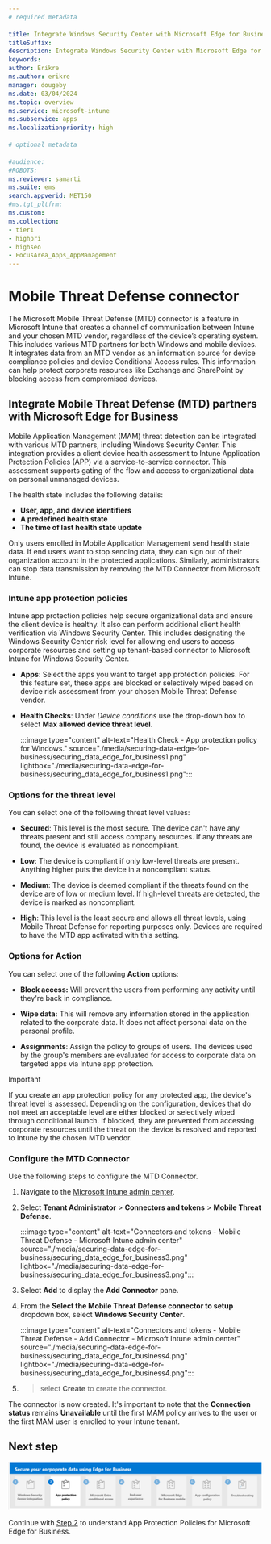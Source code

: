 ```yaml
---
# required metadata

title: Integrate Windows Security Center with Microsoft Edge for Business
titleSuffix:
description: Integrate Windows Security Center with Microsoft Edge for Business.
keywords:
author: Erikre
ms.author: erikre
manager: dougeby
ms.date: 03/04/2024
ms.topic: overview
ms.service: microsoft-intune
ms.subservice: apps
ms.localizationpriority: high

# optional metadata

#audience:
#ROBOTS: 
ms.reviewer: samarti
ms.suite: ems
search.appverid: MET150
#ms.tgt_pltfrm:
ms.custom: 
ms.collection:
- tier1
- highpri
- highseo
- FocusArea_Apps_AppManagement
---
```



# Mobile Threat Defense connector

The Microsoft Mobile Threat Defense (MTD) connector is a feature in Microsoft Intune that creates a channel of communication between Intune and your chosen MTD vendor, regardless of the device’s operating system. This includes various MTD partners for both Windows and mobile devices. It integrates data from an MTD vendor as an information source for device compliance policies and device Conditional Access rules. This information can help protect corporate resources like Exchange and SharePoint by blocking access from compromised devices.

## Integrate Mobile Threat Defense (MTD) partners with Microsoft Edge for Business 
Mobile Application Management (MAM) threat detection can be integrated with various MTD partners, including Windows Security Center. This integration provides a client device health assessment to Intune Application Protection Policies (APP) via a service-to-service connector. This assessment supports gating of the flow and access to organizational data on personal unmanaged devices.

The health state includes the following details:

- **User, app, and device identifiers**
- **A predefined health state**
- **The time of last health state update**

Only users enrolled in Mobile Application Management send health state data. If end users want to stop sending data, they can sign out of their organization account in the protected applications. Similarly, administrators can stop data transmission by removing the MTD Connector from Microsoft Intune.

### Intune app protection policies
Intune app protection policies help secure organizational data and ensure the client device is healthy. It also can perform additional client health verification via Windows Security Center. This includes designating the Windows Security Center risk level for allowing end users to access corporate resources and setting up tenant-based connector to Microsoft Intune for Windows Security Center.

- **Apps**: Select the apps you want to target app protection policies. For this feature set, these apps are blocked or selectively wiped based on device risk assessment from your chosen Mobile Threat Defense vendor.

- **Health Checks**: Under *Device conditions* use the drop-down box to select **Max allowed device threat level**.

    :::image type="content" alt-text="Health Check - App protection policy for Windows." source="./media/securing-data-edge-for-business/securing_data_edge_for_business1.png" lightbox="./media/securing-data-edge-for-business/securing_data_edge_for_business1.png":::

### Options for the threat level

You can select one of the following threat level values:

- **Secured**: This level is the most secure. The device can't have any threats present and still access company resources. If any threats are found, the device is evaluated as noncompliant.

- **Low**: The device is compliant if only low-level threats are present. Anything higher puts the device in a noncompliant status.

- **Medium**: The device is deemed compliant if the threats found on the device are of low or medium level. If high-level threats are detected, the device is marked as noncompliant.

- **High**: This level is the least secure and allows all threat levels, using Mobile Threat Defense for reporting purposes only. Devices are required to have the MTD app activated with this setting.

### Options for Action

You can select one of the following **Action** options:

- **Block access:** Will prevent the users from performing any activity until they're back in compliance.

- **Wipe data:** This will remove any information stored in the application related to the corporate data. It does not affect personal data on the personal profile.
  
- **Assignments**: Assign the policy to groups of users. The devices used by the group's members are evaluated for access to corporate data on targeted apps via Intune app protection.

> [!IMPORTANT]
> If you create an app protection policy for any protected app, the device's threat level is assessed. Depending on the configuration, devices that do not meet an acceptable level are either blocked or selectively wiped through conditional launch. If blocked, they are prevented from accessing corporate resources until the threat on the device is resolved and reported to Intune by the chosen MTD vendor.

### Configure the MTD Connector

Use the following steps to configure the MTD Connector.

1. Navigate to the [Microsoft Intune admin center](https://go.microsoft.com/fwlink/?linkid=2109431).

2. Select **Tenant Administrator** > **Connectors and tokens** > **Mobile Threat Defense**.

    :::image type="content" alt-text="Connectors and tokens - Mobile Threat Defense - Microsoft Intune admin center" source="./media/securing-data-edge-for-business/securing_data_edge_for_business3.png" lightbox="./media/securing-data-edge-for-business/securing_data_edge_for_business3.png":::

3. Select **Add** to display the **Add Connector** pane.

4. From the **Select the Mobile Threat Defense connector to setup** dropdown box, select **Windows Security Center**.

    :::image type="content" alt-text="Connectors and tokens - Mobile Threat Defense - Add Connector - Microsoft Intune admin center" source="./media/securing-data-edge-for-business/securing_data_edge_for_business4.png" lightbox="./media/securing-data-edge-for-business/securing_data_edge_for_business4.png":::

5. >  select **Create** to create the connector.

The connector is now created. It's important to note that the **Connection status** remains **Unavailable** until the first MAM policy arrives to the user or the first MAM user is enrolled to your Intune tenant.

## Next step

[![Step 2 to understand App Protection Policies for Microsoft Edge for Business.](./media/securing-data-edge-for-business/securing_data_edge_for_business_steps-02.png)](mamedge-2-app.md)

Continue with [Step 2](mamedge-2-app.md) to understand App Protection Policies for Microsoft Edge for Business.

